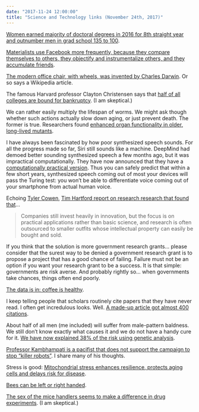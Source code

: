 ```yaml
---
date: "2017-11-24 12:00:00"
title: "Science and Technology links (November 24th, 2017)"
---
```




[Women earned majority of doctoral degrees in 2016 for 8th straight year and outnumber men in grad school 135 to 100](https://www.aei.org/publication/women-earned-majority-of-doctoral-degrees-in-2016-for-8th-straight-year-and-outnumber-men-in-grad-school-135-to-100/).

[Materialists use Facebook more frequently, because they compare themselves to others, they objectify and instrumentalize others, and they accumulate friends](http://www.heliyon.com/article/e00449/).

[The modern office chair, with wheels, was invented by Charles Darwin](https://en.wikipedia.org/wiki/Office_chair#History). Or so says a Wikipedia article.

The famous Harvard professor Clayton Christensen says that [half of all colleges are bound for bankruptcy](https://www.cnbc.com/2017/11/15/hbs-professor-half-of-us-colleges-will-be-bankrupt-in-10-to-15-years.html). (I am skeptical.)

We can rather easily multiply the lifespan of worms. We might ask though whether such actions actually slow down aging, or just prevent death. The former is true. Researchers found [enhanced organ functionality in older, long-lived mutants](https://academic.oup.com/biomedgerontology/advance-article/doi/10.1093/gerona/glx230/4641775).

I have always been fascinated by how poor synthesized speech sounds. For all the progress made so far, Siri still sounds like a machine. DeepMind had demoed better sounding synthesized speech a few months ago, but it was impractical computationally. They have now announced that they have a [computationally practical version](https://deepmind.com/blog/high-fidelity-speech-synthesis-wavenet/). Thus you can safely predict that within a few short years, synthesized speech coming out of most your devices will pass the Turing test: you won&rsquo;t be able to differentiate voice coming out of your smartphone from actual human voice.

Echoing [Tyler Cowen](https://www.amazon.com/Complacent-Class-Self-Defeating-Quest-American-ebook/dp/B01JGMCCCQ/), [Tim Hartford report on research research that found that](http://timharford.com/2017/11/what-alphago-zero-teaches-us-about-whats-going-wrong-with-innovation/)&hellip;

> Companies still invest heavily in innovation, but the focus is on practical applications rather than basic science, and research is often outsourced to smaller outfits whose intellectual property can easily be bought and sold.


If you think that the solution is more government research grants&hellip; please consider that the surest way to be denied a government research grant is to propose a project that has a good chance of failing. Failure must not be an option if you want your research grant to be a success. It is that simple: governments are risk averse. And probably rightly so&hellip; when governments take chances, things often end poorly.

[The data is in: coffee is healthy](http://www.bmj.com/content/359/bmj.j5024).

I keep telling people that scholars routinely cite papers that they have never read. I often get incredulous looks. Well. [A made-up article got almost 400 citations](http://retractionwatch.com/2017/11/14/phantom-reference-made-article-got-almost-400-citations/).

About half of all men (me included) will suffer from male-pattern baldness. We still don&rsquo;t know exactly what causes it and we do not have a handy cure for it. [We have now explained 38% of the risk using genetic analysis](https://www.nature.com/articles/s41467-017-01490-8).

[Professor Kambhampati is a pacifist that does not support the campaign to stop &ldquo;killer robots&rdquo;](https://amp.theguardian.com/technology/2017/nov/15/im-a-pacifist-so-why-dont-i-support-the-campaign-to-stop-killer-robots). I share many of his thoughts.

Stress is good: [Mitochondrial stress enhances resilience, protects aging cells and delays risk for disease](https://news.northwestern.edu/stories/2017/november/a-little-stress-is-good-for-cellular-health-and-longevity/).

[Bees can be left or right handed](http://www.abc.net.au/news/2017-11-09/brisbane-researchers-discover-bees-can-be-left-or-right-handed/9130302).

[The sex of the mice handlers seems to make a difference in drug experiments](http://www.nature.com/news/sex-matters-in-experiments-on-party-drug-in-mice-1.23022). (I am skeptical.)


